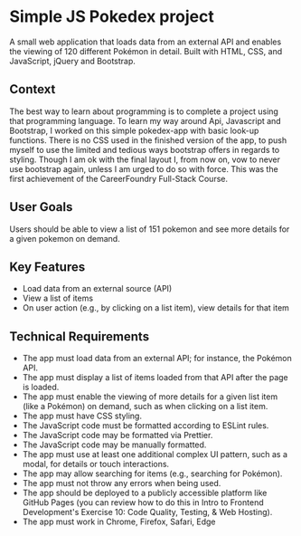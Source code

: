 # Simple JS Pokedex project

A small web application that loads data from an external API and enables the viewing of 120 different Pokémon in detail. Built with HTML, CSS, and JavaScript, jQuery and Bootstrap.

## Context
The best way to learn about programming is to complete a project using that programming language.
To learn my way around Api, Javascript and Bootstrap, I worked on this simple pokedex-app with basic look-up functions.
There is no CSS used in the finished version of the app, to push myself to use the limited and tedious ways bootstrap offers in regards to styling.
Though I am ok with the final layout I, from now on, vow to never use bootstrap again, unless I am urged to do so with force.
This was the first achievement of the CareerFoundry Full-Stack Course.

## User Goals
Users should be able to view a list of 151 pokemon and see more details for a given pokemon on demand.

## Key Features
- Load data from an external source (API)
- View a list of items
- On user action (e.g., by clicking on a list item), view details for that item

## Technical Requirements
- The app must load data from an external API; for instance, the Pokémon API.
- The app must display a list of items loaded from that API after the page is loaded.
- The app must enable the viewing of more details for a given list item (like a Pokémon) on demand, such as when clicking on a list item.
- The app must have CSS styling.
- The JavaScript code must be formatted according to ESLint rules.
- The JavaScript code may be formatted via Prettier.
- The JavaScript code may be manually formatted.
- The app must use at least one additional complex UI pattern, such as a modal, for details or touch interactions.
- The app may allow searching for items (e.g., searching for Pokémon).
- The app must not throw any errors when being used.
- The app should be deployed to a publicly accessible platform like GitHub Pages (you can review how to do this in Intro to Frontend Development's Exercise 10: Code Quality, Testing, & Web Hosting).
- The app must work in Chrome, Firefox, Safari, Edge
